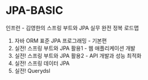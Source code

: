 # JPA-BASIC
인프런 - 김영한의 스프링 부트와 JPA 실무 완전 정복 로드맵
1. 자바 ORM 표준 JPA 프로그래밍 - 기본편
2. 실전! 스프링 부트와 JPA 활용1 - 웹 애플리케이션 개발
3. 실전! 스프링 부트와 JPA 활용2 - API 개발과 성능 최적화
4. 실전! 스프링 데이터 JPA
5. 실전! Querydsl
